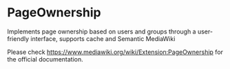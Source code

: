 # PageOwnership

Implements page ownership based on users and groups through a user-friendly interface, supports cache and Semantic MediaWiki

Please check https://www.mediawiki.org/wiki/Extension:PageOwnership for the official documentation.

